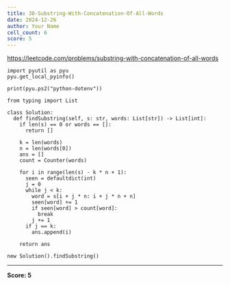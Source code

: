```yaml
---
title: 30-Substring-With-Concatenation-Of-All-Words
date: 2024-12-26
author: Your Name
cell_count: 6
score: 5
---
```


https://leetcode.com/problems/substring-with-concatenation-of-all-words


```
import pyutil as pyu
pyu.get_local_pyinfo()
```


```
print(pyu.ps2("python-dotenv"))
```


```
from typing import List
```


```
class Solution:
  def findSubstring(self, s: str, words: List[str]) -> List[int]:
    if len(s) == 0 or words == []:
      return []

    k = len(words)
    n = len(words[0])
    ans = []
    count = Counter(words)

    for i in range(len(s) - k * n + 1):
      seen = defaultdict(int)
      j = 0
      while j < k:
        word = s[i + j * n: i + j * n + n]
        seen[word] += 1
        if seen[word] > count[word]:
          break
        j += 1
      if j == k:
        ans.append(i)

    return ans
```


```
new Solution().findSubstring()
```


---
**Score: 5**